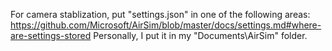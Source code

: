 For camera stablization, put "settings.json" in one of the following areas:
https://github.com/Microsoft/AirSim/blob/master/docs/settings.md#where-are-settings-stored
Personally, I put it in my "Documents\AirSim" folder.
